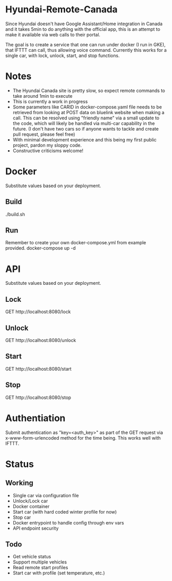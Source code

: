 # Hyundai-Remote-Canada
Since Hyundai doesn't have Google Assistant/Home integration in Canada and it takes 5min to do anything with the official app, this is an attempt to make it available via web calls to their portal.

The goal is to create a service that one can run under docker (I run in GKE), that IFTTT can call, thus allowing voice command. Currently this works for a single car, with lock, unlock, start, and stop functions.

# Notes

- The Hyundai Canada site is pretty slow, so expect remote commands to take around 1min to execute
- This is currently a work in progress
- Some parameters like CARID in docker-compose.yaml file needs to be retrieved from looking at POST data on bluelink website when making a call. This can be resolved using "friendly name" via a small update to the code, which will likely be handled via multi-car capability in the future. (I don't have two cars so if anyone wants to tackle and create pull request, please feel free)
- With minimal development experience and this being my first public project, pardon my sloppy code.
- Constructive criticisms welcome!

# Docker
Substitute values based on your deployment.
## Build
./build.sh
## Run
Remember to create your own docker-compose.yml from example provided.
docker-compose up -d

# API
Substitute values based on your deployment.
## Lock
GET http://localhost:8080/lock
## Unlock
GET http://localhost:8080/unlock
## Start
GET http://localhost:8080/start
## Stop
GET http://localhost:8080/stop

# Authentiation
Submit authentication as "key=<auth_key>" as part of the GET request via x-www-form-urlencoded method for the time being. This works well with IFTTT.

# Status
## Working
- Single car via configuration file
- Unlock/Lock car
- Docker container
- Start car (with hard coded winter profile for now)
- Stop car
- Docker entrypoint to handle config through env vars
- API endpoint security
## Todo
- Get vehicle status
- Support multiple vehicles
- Read remote start profiles
- Start car with profile (set temperature, etc.)
